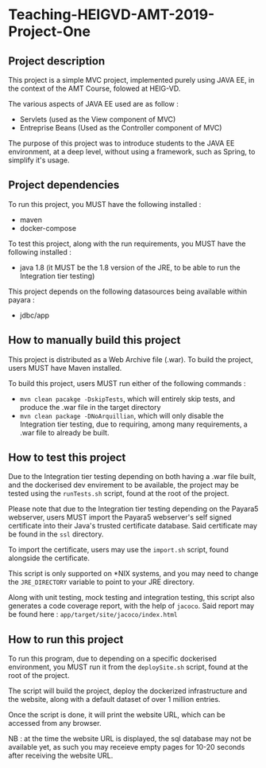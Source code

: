 # Teaching-HEIGVD-AMT-2019-Project-One
## Project description
This project is a simple MVC project, implemented purely using JAVA EE, in the context of the AMT Course, folowed at HEIG-VD. 

The various aspects of JAVA EE used are as follow :
- Servlets (used as the View component of MVC)
- Entreprise Beans (Used as the Controller component of MVC)

The purpose of this project was to introduce students to the JAVA EE environment, at a deep level, without using a framework, such as Spring, to simplify it's usage.

## Project dependencies
To run this project, you MUST have the following installed : 
- maven
- docker-compose

To test this project, along with the run requirements, you MUST have the following installed :
- java 1.8 (it MUST be the 1.8 version of the JRE, to be able to run the Integration tier testing)

This project depends on the following datasources being available within payara : 
- jdbc/app

## How to manually build this project
This project is distributed as a Web Archive file (.war).
To build the project, users MUST have Maven installed.

To build this project, users MUST run either of the following commands :
- `mvn clean pacakge -DskipTests`, which will entirely skip tests, and produce the .war file in the target directory
- `mvn clean package -DNoArquillian`, which will only disable the Integration tier testing, due to requiring, among many requirements, a .war file to already be built.

## How to test this project
Due to the Integration tier testing depending on both having a .war file built, and the dockerised dev envirement to be available, the project may be tested using the `runTests.sh` script, found at the root of the project.

Please note that due to the Integration tier testing depending on the Payara5 webserver, users MUST import the Payara5 webserver's self signed certificate into their Java's trusted certificate database. Said certificate may be found in the `ssl` directory.

To import the certificate, users may use the `import.sh` script, found alongside the certificate.

This script is only supported on *NIX systems, and you may need to change the `JRE_DIRECTORY` variable to point to your JRE directory.

Along with unit testing, mock testing and integration testing, this script also generates a code coverage report, with the help of `jacoco`.
Said report may be found here : `app/target/site/jacoco/index.html`

## How to run this project
To run this program, due to depending on a specific dockerised environment, you MUST run it from the `deploySite.sh` script, found at the root of the project.

The script will build the project, deploy the dockerized infrastructure and the website, along with a default dataset of over 1 million entries.

Once the script is done, it will print the website URL, which can be accessed from any browser.

NB : at the time the website URL is displayed, the sql database may not be available yet, as such you may receieve empty pages for 10-20 seconds after receiving the website URL.

